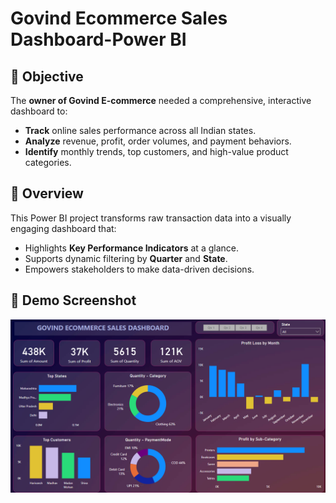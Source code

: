 # Govind Ecommerce Sales Dashboard-Power BI

## 🎯 Objective
The **owner of Govind E-commerce** needed a comprehensive, interactive dashboard to:
- **Track** online sales performance across all Indian states.
- **Analyze** revenue, profit, order volumes, and payment behaviors.
- **Identify** monthly trends, top customers, and high-value product categories.

## 📝 Overview
This Power BI project transforms raw transaction data into a visually engaging dashboard that:
- Highlights **Key Performance Indicators** at a glance.
- Supports dynamic filtering by **Quarter** and **State**.
- Empowers stakeholders to make data-driven decisions.

## 📸 Demo Screenshot
![Dashboard Screenshot](assets/dashboard-screenshot.png)
